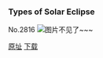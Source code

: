 ### Types of Solar Eclipse
No.2816
![图片不见了~~~](https://imgs.xkcd.com/comics/types_of_solar_eclipse.png)

[原址](https://xkcd.com//2816) [下载](https://imgs.xkcd.com/comics/types_of_solar_eclipse.png)

